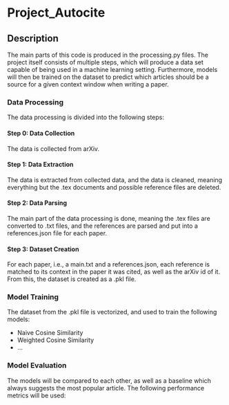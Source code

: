 # Project_Autocite

## Description
The main parts of this code is produced in the processing.py files. The project itself consists of multiple steps, which will produce a data set capable of being used in a machine learning setting. Furthermore, models will then be trained on the dataset to predict which articles should be a source for a given context window when writing a paper.

### Data Processing
The data processing is divided into the following steps:

#### Step 0: Data Collection
The data is collected from arXiv.

#### Step 1: Data Extraction
The data is extracted from collected data, and the data is cleaned, meaning everything but the .tex documents and possible reference files are deleted.

#### Step 2: Data Parsing
The main part of the data processing is done, meaning the .tex files are converted to .txt files, and the references are parsed and put into a references.json file for each paper.

#### Step 3: Dataset Creation
For each paper, i.e., a main.txt and a references.json, each reference is matched to its context in the paper it was cited, as well as the arXiv id of it. From this, the dataset is created as a .pkl file.

### Model Training
The dataset from the .pkl file is vectorized, and used to train the following models:
- Naive Cosine Similarity
- Weighted Cosine Similarity
- ...

### Model Evaluation
The models will be compared to each other, as well as a baseline which always suggests the most popular article. The following performance metrics will be used: